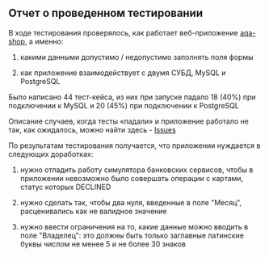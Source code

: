 ## Отчет о проведенном тестировании

В ходе тестирования проверялось, как работает веб-приложение [aqa-shop](https://github.com/netology-code/qa-diploma/blob/master/aqa-shop.jar), а именно:

1.	какими данными допустимо / недопустимо заполнять поля формы

2.	как приложение взаимодействует с двумя СУБД, MySQL и PostgreSQL

Было написано 44 тест-кейса, из них при запуске падало 18 (40%) при подключении к MySQL и 20 (45%) при подключении к PostgreSQL

Описание случаев, когда тесты «падали» и приложение работало не так, как ожидалось, можно найти здесь - [Issues](https://github.com/NikolayT35/Diplom2/issues)

По результатам тестирования получается, что приложении нуждается в следующих доработках:

1.	нужно отладить работу симулятора банковских сервисов, чтобы в приложении невозможно было совершать операции с картами, статус которых DECLINED

2.	нужно сделать так, чтобы два нуля, введенные в поле "Месяц", расценивались как не валидное значение

3.	нужно ввести ограничения на то, какие данные можно вводить в поле "Владелец": это должны быть только заглавные латинские буквы числом не менее 5 и не более 30 знаков

